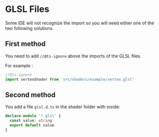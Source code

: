 # GLSL Files

Some IDE will not recognize the import so you will need either one of the two following solutions.

## First method

You need to add `//@ts-ignore` above the imports of the GLSL files.

For example :

```typescript
//@ts-ignore
import vertexShader from 'src/shaders/example/vertex.glsl'
```

## Second method

You add a file `glsl.d.ts` in the shader folder with inside:

```typescript
declare module '*.glsl' {
  const value: string
  export default value
}
```
